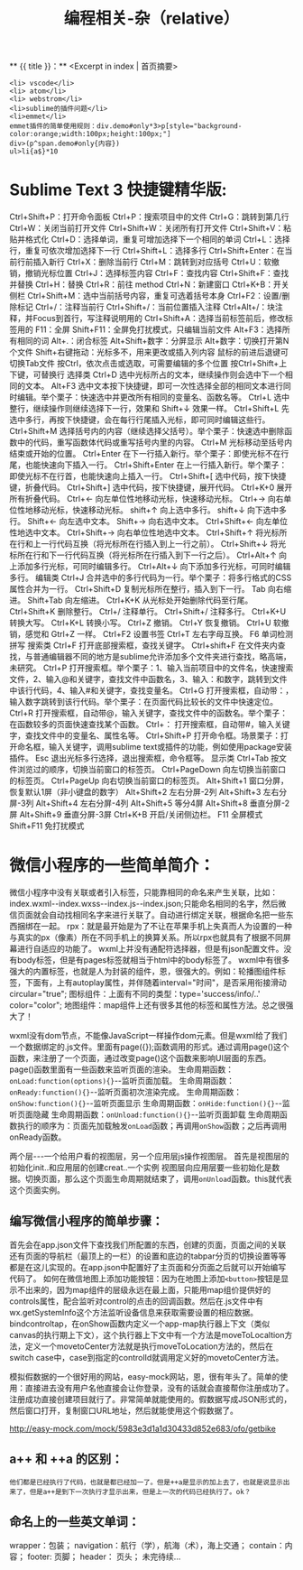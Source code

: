 ﻿---
title: 编程相关-杂（relative）
tags: others
categories: 开发工具
---
** {{ title }}：** <Excerpt in index | 首页摘要>
```
<li> vscode</li>
<li> atom</li>
<li> webstrom</li>
<li>sublime的插件问题</li>
<li>emmet</li>
emmet插件的简单使用规则：div.demo#only*3>p[style="background-color:orange;width:100px;height:100px;"]
div>(p^span.demo#only{内容})
ul>li{a$}*10
```
# Sublime Text 3 快捷键精华版:
Ctrl+Shift+P：打开命令面板
Ctrl+P：搜索项目中的文件
Ctrl+G：跳转到第几行
Ctrl+W：关闭当前打开文件
Ctrl+Shift+W：关闭所有打开文件
Ctrl+Shift+V：粘贴并格式化
Ctrl+D：选择单词，重复可增加选择下一个相同的单词
Ctrl+L：选择行，重复可依次增加选择下一行
Ctrl+Shift+L：选择多行
Ctrl+Shift+Enter：在当前行前插入新行
Ctrl+X：删除当前行
Ctrl+M：跳转到对应括号
Ctrl+U：软撤销，撤销光标位置
Ctrl+J：选择标签内容
Ctrl+F：查找内容
Ctrl+Shift+F：查找并替换
Ctrl+H：替换
Ctrl+R：前往 method
Ctrl+N：新建窗口
Ctrl+K+B：开关侧栏
Ctrl+Shift+M：选中当前括号内容，重复可选着括号本身
Ctrl+F2：设置/删除标记
Ctrl+/：注释当前行
Ctrl+Shift+/：当前位置插入注释
Ctrl+Alt+/：块注释，并Focus到首行，写注释说明用的
Ctrl+Shift+A：选择当前标签前后，修改标签用的
F11：全屏
Shift+F11：全屏免打扰模式，只编辑当前文件
Alt+F3：选择所有相同的词
Alt+.：闭合标签
Alt+Shift+数字：分屏显示
Alt+数字：切换打开第N个文件
Shift+右键拖动：光标多不，用来更改或插入列内容
鼠标的前进后退键可切换Tab文件
按Ctrl，依次点击或选取，可需要编辑的多个位置
按Ctrl+Shift+上下键，可替换行
选择类
Ctrl+D 选中光标所占的文本，继续操作则会选中下一个相同的文本。
Alt+F3 选中文本按下快捷键，即可一次性选择全部的相同文本进行同时编辑。举个栗子：快速选中并更改所有相同的变量名、函数名等。
Ctrl+L 选中整行，继续操作则继续选择下一行，效果和 Shift+↓ 效果一样。
Ctrl+Shift+L 先选中多行，再按下快捷键，会在每行行尾插入光标，即可同时编辑这些行。
Ctrl+Shift+M 选择括号内的内容（继续选择父括号）。举个栗子：快速选中删除函数中的代码，重写函数体代码或重写括号内里的内容。
Ctrl+M 光标移动至括号内结束或开始的位置。
Ctrl+Enter 在下一行插入新行。举个栗子：即使光标不在行尾，也能快速向下插入一行。
Ctrl+Shift+Enter 在上一行插入新行。举个栗子：即使光标不在行首，也能快速向上插入一行。
Ctrl+Shift+[ 选中代码，按下快捷键，折叠代码。
Ctrl+Shift+] 选中代码，按下快捷键，展开代码。
Ctrl+K+0 展开所有折叠代码。
Ctrl+← 向左单位性地移动光标，快速移动光标。
Ctrl+→ 向右单位性地移动光标，快速移动光标。
shift+↑ 向上选中多行。
shift+↓ 向下选中多行。
Shift+← 向左选中文本。
Shift+→ 向右选中文本。
Ctrl+Shift+← 向左单位性地选中文本。
Ctrl+Shift+→ 向右单位性地选中文本。
Ctrl+Shift+↑ 将光标所在行和上一行代码互换（将光标所在行插入到上一行之前）。
Ctrl+Shift+↓ 将光标所在行和下一行代码互换（将光标所在行插入到下一行之后）。
Ctrl+Alt+↑ 向上添加多行光标，可同时编辑多行。
Ctrl+Alt+↓ 向下添加多行光标，可同时编辑多行。
编辑类
Ctrl+J 合并选中的多行代码为一行。举个栗子：将多行格式的CSS属性合并为一行。
Ctrl+Shift+D 复制光标所在整行，插入到下一行。
Tab 向右缩进。
Shift+Tab 向左缩进。
Ctrl+K+K 从光标处开始删除代码至行尾。
Ctrl+Shift+K 删除整行。
Ctrl+/ 注释单行。
Ctrl+Shift+/ 注释多行。
Ctrl+K+U 转换大写。
Ctrl+K+L 转换小写。
Ctrl+Z 撤销。
Ctrl+Y 恢复撤销。
Ctrl+U 软撤销，感觉和 Gtrl+Z 一样。
Ctrl+F2 设置书签
Ctrl+T 左右字母互换。
F6 单词检测拼写
搜索类
Ctrl+F 打开底部搜索框，查找关键字。
Ctrl+shift+F 在文件夹内查找，与普通编辑器不同的地方是sublime允许添加多个文件夹进行查找，略高端，未研究。
Ctrl+P 打开搜索框。举个栗子：1、输入当前项目中的文件名，快速搜索文件，2、输入@和关键字，查找文件中函数名，3、输入：和数字，跳转到文件中该行代码，4、输入#和关键字，查找变量名。
Ctrl+G 打开搜索框，自动带：，输入数字跳转到该行代码。举个栗子：在页面代码比较长的文件中快速定位。
Ctrl+R 打开搜索框，自动带@，输入关键字，查找文件中的函数名。举个栗子：在函数较多的页面快速查找某个函数。
Ctrl+： 打开搜索框，自动带#，输入关键字，查找文件中的变量名、属性名等。
Ctrl+Shift+P 打开命令框。场景栗子：打开命名框，输入关键字，调用sublime text或插件的功能，例如使用package安装插件。
Esc 退出光标多行选择，退出搜索框，命令框等。
显示类
Ctrl+Tab 按文件浏览过的顺序，切换当前窗口的标签页。
Ctrl+PageDown 向左切换当前窗口的标签页。
Ctrl+PageUp 向右切换当前窗口的标签页。
Alt+Shift+1 窗口分屏，恢复默认1屏（非小键盘的数字）
Alt+Shift+2 左右分屏-2列
Alt+Shift+3 左右分屏-3列
Alt+Shift+4 左右分屏-4列
Alt+Shift+5 等分4屏
Alt+Shift+8 垂直分屏-2屏
Alt+Shift+9 垂直分屏-3屏
Ctrl+K+B 开启/关闭侧边栏。
F11 全屏模式
Shift+F11 免打扰模式

# 微信小程序的一些简单简介：
微信小程序中没有关联或者引入标签，只能靠相同的命名来产生关联，比如：index.wxml--index.wxss--index.js--index.json;只能命名相同的名字，然后微信页面就会自动找相同名字来进行关联了。自动进行绑定关联，根据命名把一些东西捆绑在一起。
rpx：就是最开始是为了不让在苹果手机上失真而人为设置的一种与真实的px（像素）所在不同手机上的换算关系。所以rpx也就具有了根据不同屏幕进行自适应的功能了。
wxml上并没有通配符选择器，但是有json配置文件。没有body标签，但是有pages标签就相当于html中的body标签了。
wxml中有很多强大的内置标签，也就是人为封装的组件，恩，很强大的。例如：轮播图组件<swiper>标签，下面有<swiper-item>，<swiper>上有autoplay属性，并伴随着interval="时间"，是否采用衔接滑动circular="true";
图标<icon>组件：上面有不同的类型：type='success/info/..' color="color";
地图<map>组件：map组件上还有很多其他的标签和属性方法。总之很强大了！

wxml没有dom节点，不能像JavaScript一样操作dom元素。但是wxml给了我们一个数据绑定的.js文件。里面有page({});函数调用的形式。通过调用page()这个函数，来注册了一个页面，通过改变page()这个函数来影响UI层面的东西。page()函数里面有一些函数来监听页面的渲染。
生命周期函数：`onLoad:function(options){}`--监听页面加载。
生命周期函数：`onReady:function(){}`--监听页面初次渲染完成。
生命周期函数：`onShow:function(){}`--监听页面显示
生命周期函数：`onHide:function(){}`--监听页面隐藏
生命周期函数：`onUnload:function(){}`--监听页面卸载
生命周期函数执行的顺序为：页面先加载触发`onLoad`函数；再调用`onShow`函数；之后再调用onReady函数。

两个层---一个给用户看的视图层，另一个应用层js操作视图层。
首先是视图层的初始化init..和应用层的创建creat..一个实例
视图层向应用层要一些初始化是数据。切换页面，那么这个页面生命周期就结束了，调用`onUnload`函数。this就代表这个页面实例。

## 编写微信小程序的简单步骤：
首先会在app.json文件下查找我们所配置的东西，创建的页面，页面之间的关联还有页面的导航栏（最顶上的一栏）的设置和底边的tabpar分页的切换设置等等都是在这儿实现的。在app.json中配置好了主页面和分页面之后就可以开始编写代码了。
如何在微信地图上添加功能按钮：因为在地图上添加`<button>`按钮是显示不出来的，因为map组件的层级永远在最上面，只能用map组价提供好的controls属性，配合监听对control的点击的回调函数。然后在.js文件中有wx.getSystemInfo这个方法监听设备信息来获取需要设置的相应数据。
bindcontroltap，在onShow函数内定义一个app-map执行器上下文（类似canvas的执行期上下文），这个执行器上下文中有一个方法是moveToLocaltion方法，定义一个movetoCenter方法就是执行moveToLocation方法的，然后在switch case中，case到指定的controlId就调用定义好的movetoCenter方法。

模拟假数据的一个很好用的网站，easy-mock网站，恩，很有年头了。简单的使用：直接进去没有用户名他直接会让你登录，没有的话就会直接帮你注册成功了。注册成功直接创建项目就行了。非常简单就能使用的。假数据写成JSON形式的，然后窗口打开，复制窗口URL地址，然后就能使用这个假数据了。

http://easy-mock.com/mock/5983e3d1a1d30433d852e683/ofo/getbike

## a++ 和 ++a 的区别：
    他们都是已经执行了代码，也就是都已经加一了。但是++a是显示的加上去了，也就是说显示出来了，但是a++是到下一次执行才显示出来，但是上一次的代码已经执行了。ok？

## 命名上的一些英文单词：
wrapper：包装；
navigation：航行（学），航海（术），海上交通；
contain：内容；
footer: 页脚；
header： 页头；
未完待续...